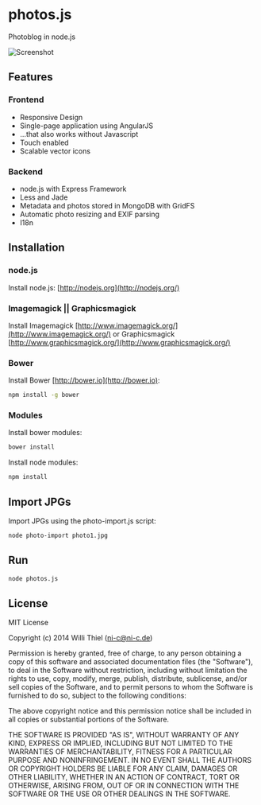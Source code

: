 # photos.js

Photoblog in node.js

![Screenshot](https://ni-c.github.com/photos.js/screen.png)

## Features

### Frontend

- Responsive Design
- Single-page application using AngularJS
- …that also works without Javascript
- Touch enabled
- Scalable vector icons

### Backend

- node.js with Express Framework
- Less and Jade
- Metadata and photos stored in MongoDB with GridFS
- Automatic photo resizing and EXIF parsing
- I18n

## Installation

### node.js

Install node.js: [http://nodejs.org](http://nodejs.org/)

### Imagemagick || Graphicsmagick

Install Imagemagick [http://www.imagemagick.org/](http://www.imagemagick.org/) or Graphicsmagick [http://www.graphicsmagick.org/](http://www.graphicsmagick.org/)

### Bower

Install Bower [http://bower.io](http://bower.io):

```bash
npm install -g bower
```

### Modules

Install bower modules:

```bash
bower install
```

Install node modules:

```bash
npm install
```

## Import JPGs

Import JPGs using the photo-import.js script:

```bash
node photo-import photo1.jpg
```

## Run

````bash
node photos.js
````

## License

MIT License

Copyright (c) 2014 Willi Thiel (ni-c@ni-c.de)

Permission is hereby granted, free of charge, to any person obtaining a copy
of this software and associated documentation files (the "Software"), to deal
in the Software without restriction, including without limitation the rights
to use, copy, modify, merge, publish, distribute, sublicense, and/or sell
copies of the Software, and to permit persons to whom the Software is
furnished to do so, subject to the following conditions:

The above copyright notice and this permission notice shall be included in
all copies or substantial portions of the Software.

THE SOFTWARE IS PROVIDED "AS IS", WITHOUT WARRANTY OF ANY KIND, EXPRESS OR
IMPLIED, INCLUDING BUT NOT LIMITED TO THE WARRANTIES OF MERCHANTABILITY,
FITNESS FOR A PARTICULAR PURPOSE AND NONINFRINGEMENT. IN NO EVENT SHALL
THE AUTHORS OR COPYRIGHT HOLDERS BE LIABLE FOR ANY CLAIM, DAMAGES OR OTHER
LIABILITY, WHETHER IN AN ACTION OF CONTRACT, TORT OR OTHERWISE, ARISING FROM,
OUT OF OR IN CONNECTION WITH THE SOFTWARE OR THE USE OR OTHER DEALINGS IN THE
SOFTWARE.
